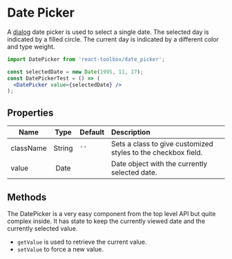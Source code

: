 # Date Picker

A [dialog](https://www.google.com/design/spec/components/pickers.html#pickers-date-pickers) date  picker is used to select a single date. The selected day is indicated by a filled circle. The current day is indicated by a different color and type weight.

<!-- example -->
```jsx
import DatePicker from 'react-toolbox/date_picker';

const selectedDate = new Date(1995, 11, 17);
const DatePickerTest = () => (
  <DatePicker value={selectedDate} />
);
```

## Properties

| Name          | Type    | Default         | Description|
| ------------- |:-------:|:--------------- |:---------- |
| className     | String        |     `''`            | Sets a class to give customized styles to the checkbox field.|
| value         | Date    |                 | Date object with the currently selected date. |

## Methods

The DatePicker is a very easy component from the top level API but quite complex inside. It has state to keep the currently viewed date and the currently selected value.

- `getValue` is used to retrieve the current value.
- `setValue` to force a new value.
